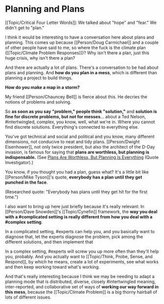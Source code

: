 # Planning and Plans

[[Topic/Critical Four Letter Words]]: We talked about "hope" and "fear."  We didn't get to "plan."

I think it would be interesting to have a conversation here about plans and planning. This comes up because [[Person/Doug Carmichael]] and a couple of other people have said to me, so where the fuck is the climate plan ([[Topic/Climate Problem Responses]])? Why isn't there a plan, just this huge crisis, why isn't there a plan?

And there are actually a lot of plans. There's a conversation to be had about plans and planning. And **how do you plan in a mess**, which is different than planning a project to build things.

**How do you make a map in a storm?**

My friend [[Person/Chauncey Bell]] is fierce about this. He decries the notions of problems and solving.

So **as soon as you say "problem," people think "solution,"** and **solution is fine for discrete problems, but not for messes**... about a Ted Nelson, #intertwingled, complex, you know, well, what we're in. Where you cannot find discrete solutions. Everything's connected to everything else.

You've got technical and social and political and you know, many different dimensions, not conducive to neat and tidy plans. [[Person/Dwight Eisenhower]], not only twice president, but also the architect of the D-Day invasion, is famous for saying that **plans are worthless, but planning is indispensable.**  (See [Plans Are Worthless, But Planning Is Everything](https://quoteinvestigator.com/2017/11/18/planning/) (Quote Investigator).)

You know, if you thought you had a plan, guess what? It's a little bit like [[Person/Mike Tyson]]'s quote, **everybody has a plan until they get punched in the face**.

(Researched quote: "Everybody has plans until they get hit for the first time.")

I also want to bring up here just briefly because it's really relevant: In [[Person/Dave Snowden]]'s [[Topic/Cynefin]] framework, the **way you deal with a #complicated setting is really different from how you deal with a #complex setting**.

In a complicated setting, #experts can help you, and you basically want to diagnose that, let the experts diagnose the problem, pick among the different solutions, and then implement that

In a complex setting, #experts will screw you up  more often than they'll help you, probably. And you actually want to [[Topic/Think, Probe, Sense, and Respond]], by which he means, create a lot of experiments, see what works and then keep working toward what's working.

And that's really interesting because I think we may be needing to adapt a planning mode that is distributed, diverse, closely #intertwingled meaning, inter-reported, and collaborative set of ways of **working our way forward in this mess**, because the [[Topic/Climate Problem]] is a big thorny hairball of lots of different issues.